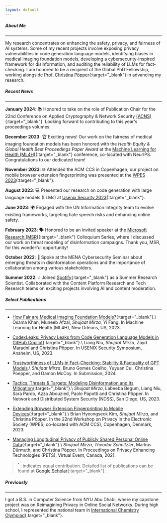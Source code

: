 ```yaml
---
layout: default
---
```


##### About Me
* * *
<!--
In my research, I focus on better understanding and developing techniques to realize AI safety and privacy enhancing technologies.
-->
My research concentrates on enhancing the safety, privacy, and fairness of AI systems. Some of my recent projects involve exposing privacy vulnerabilities in code generation language models, identifying biases in medical imaging foundation models, developing a cybersecurity-inspired framework for disinformation, and auditing the reliability of LLMs for fact-checking. I am honored to be a recipient of the Global PhD Fellowship, working alongside [Prof. Christina Pöpper](http://poepper.net){:target="_blank”} in advancing my research.

<!--
Some of my recent research includes: designing training data extraction attacks to generate privacy leakage from code generation language models, evaluating fairness of foundation models for medical imaging, and assessing reliability of large language models for fact checking tasks.

My work employs a mix of _quantitative & qualitative analyses_, _machine learning_, and _applied cryptography_.
-->

##### Recent News
* * * 

**January 2024**: 📚 Honored to take on the role of Publication Chair for the 22nd Conference on Applied Cryptography & Network Security [(ACNS)](https://wp.nyu.edu/acns2024/organization/){:target="_blank"}. Looking forward to contributing to this year's proceedings volumes. 

**December 2023**: 🏆 Exciting news! Our work on the fairness of medical imaging foundation models has been honored with the *Health Equity & Global Health Best Proceedings Paper Award* at the [Machine Learning for Health (ML4H)](https://ml4health.github.io/2023/){:target="_blank"} conference, co-located with NeurIPS. Congratulations to our dedicated team!

**November 2023**: 🌐 Attended the ACM CCS in Copenhagen; our project on mobile browser extension fingerprinting was presented at the [WPES 2023](https://www.wpes2023.conf.kth.se/accepted.html){:target="_blank"}. 

**August 2023**: 💻 Presented our research on code generation with large language models (LLMs) at [Usenix Security 2023](https://www.usenix.org/conference/usenixsecurity23/technical-sessions){:target="_blank"}.

**June 2023**: 🌍 Engaged with the UN Information Integrity team to evolve existing frameworks, targeting hate speech risks and enhancing online safety.

**February 2023**: 🗣 Honored to be an invited speaker at the [Microsoft Research (MSR)](https://www.linkedin.com/feed/update/urn:li:activity:7034514423289364480/){:target="_blank"} Colloquium Series, where I discussed our work on threat modeling of disinformation campaigns. Thank you, MSR, for this wonderful opportunity!

**October 2022**: 🎤 Spoke at the MENA Cybersecurity Seminar about emerging threats in disinformation operations and the importance of collaboration among various stakeholders.

**Summer 2022**: 🎶 Joined [Spotify](https://research.atspotify.com/){:target="_blank"} as a Summer Research Scientist. Collaborated with the Content Platform Research and Tech Research teams on exciting projects involving AI and content moderation.


<!--
**October 2023**: 🩺 Thrilled to announce that our projects on enhancing health equity in Medical Imaging Foundation Models and Kidney Tumor Segmentation were selected for presentation at the [Machine Learning for Health (ML4H)](https://ml4health.github.io/2023/){:target="_blank"} conference in New Orleans.

<u>November 23</u>: Attended ACM CCS in Copenhagen where our work on mobile browser extension fingerprinting was presented at [WPES 2023](https://www.wpes2023.conf.kth.se/accepted.html){:target="_blank"}.\\
<u>October 23</u>: Our works on enhancing health equity of Medical Imaging Foundation Models and Kidney Tumor Segmentation have been selected for presentation at [Machine Learning for Health (ML4H)](https://ml4health.github.io/2023/){:target="_blank"} conference. See you in New Orleans!\\
<u>August 23</u>: Presented our research on code generation large langauge models (LLMs) at [Usenix Security 2023](https://www.usenix.org/conference/usenixsecurity23/technical-sessions){:target="_blank"}.\\
<u>February 23</u>: Invited to speak at [Microsoft Research (MSR)](https://www.linkedin.com/feed/update/urn:li:activity:7034514423289364480/){:target="_blank"} Colloquium Series. Thanks for having me! \\
<u>January 23</u>: Happy to be the Publication Chair for 22nd Conference on Applied Cryptography & Network Security [(ACNS)](https://wp.nyu.edu/acns2024/organization/){:target="_blank"}. \\
<u>January 23</u>: Served in the Program Committee for [SecWeb](https://secweb.work/2023.html){:target="_blank"} Workshop.\\
<u>October 22</u>: Spoke at the MENA Cybersecurity Seminar. \\
<u>Summer 22</u>: Joined [Spotify](https://research.atspotify.com/){:target="_blank"} as a Summer Research Scientist to work with Content Platform Research and Tech Research teams. 


<u>February 23</u>: Invited to give a lightning talk at [SecHOPE workshop](https://sechope23.github.io){:target="_blank"}.\\
<u>November 22</u>: Taught a guest lecture for Cyberwarfare course offered by Professor [Michail Maniatakos](https://nyuad.nyu.edu/en/academics/divisions/engineering/faculty/michail-maniatakos.html){:target="_blank"}. \\
<u>Summer 22</u>: Our paper on threat modeling of disinfomation campaigns has been accepted at [NDSS 2023](https://www.ndss-symposium.org/ndss2023/){:target="_blank"}.
<u>Fall 21</u>: Delivered three guest lectures on Network Flows for Algorithms undergraduate course at NYU. \\
<u>July 21</u>: Served as a Publication Chair at [ACM WiSec 2021](https://sites.nyuad.nyu.edu/wisec21/organization/){:target="_blank"}.
<u>June 21</u>: Presented our work on Longitudinal Privacy at PETS Symposium. Video of the talk can be found [here](https://www.youtube.com/watch?v=qPLFUaZKSJM){:target="_blank"}. 
<u>Spring 22</u>: Taught recitation sections of Introduction to Computer Science undergraduate course. \\
<u>January 23</u>: Served as an external reviewer of proceedings on Privacy Enhancing Technologies (PETS) 2023.\\
<u>May 21</u>: Delivered a talk on our work about Longitudinal Privacy on Facebook at [USEC 2021](http://www.usablesecurity.net/USEC/usec21/){:target="_blank"}.
<u>Fall 20</u>: Passed my Depth Qualifying Exam with committee members Joseph Bonneau, Rachel Greenstadt and Christina Pöpper. 
-->

##### Select Publications
* * * 

* [How Fair are Medical Imaging Foundation Models?](papers/ml4h_foundation_models.pdf){:target="_blank"}.\\
 Osama Khan, Muneeb Afzal, *Shujaat Mirza*, Yi Fang. In Machine Learning for Health (ML4H), New Orleans, US, 2023.

* [CodexLeaks: Privacy Leaks from Code Generation Language Models in GitHub Copilot](papers/codexleaks.pdf){:target="_blank"}.\\
Liang Niu, *Shujaat Mirza*, Zayd Maradni and Christina Pöpper. In USENIX Security Symposium, Anaheim, US, 2023.

* [Trustworthiness of LLMs in Fact-Checking: Stability & Factuality of GPT Models]().\\
*Shujaat Mirza*, Bruno Gomes Coelho, Yuyuan Cui, Christina Poepper, and Damon McCoy. In Submission, 2024.

* [Tactics, Threats & Targets: Modeling Disinformation and its Mitigation](papers/disinfo_threat_ndss23.pdf){:target="_blank"}.\\
*Shujaat Mirza*, Labeeba Begum, Liang Niu, Sara Pardo, Azza Abouzied, Paolo Papotti and Christina Pöpper. In Network and Distributed System Security (NDSS), San Diego, US, 2023. 

* [Extending Browser Extension Fingerprinting to Mobile Devices](papers/wpes23.pdf){:target="_blank"}.\\
Brian Hyeongseok Kim, *Shujaat Mirza*, and Christina Pöpper. In the 22nd Workshop on Privacy in the Electronic Society (WPES; co-located with ACM CCS), Copenhagen, Denmark, 2023.

* [Managing Longitudinal Privacy of Publicly Shared Personal Online Data](https://petsymposium.org/popets/2021/popets-2021-0013.pdf){:target="_blank"}.\\
*Shujaat Mirza*<sup>*</sup>, Theodor Schnitzler<sup>*</sup>, Markus Dürmuth, and Christina Pöpper. In Proceedings on Privacy Enhancing Technologies (PETS), Virtual Event, Canada, 2021. 

<!--

* [Towards Equitable Kidney Tumor Segmentation: Bias Evaluation and Mitigation](papers/ml4h_kidneytumor_segmentation.pdf){:target="_blank"}.\\
Muneeb Afzal, Osama Khan, *Shujaat Mirza*. In Machine Learning for Health (ML4H), New Orleans, US, 2023.

* [My Past Dictates my Present: Relevance, Exposure, and Influence of Longitudinal Data on Facebook](https://www.ndss-symposium.org/ndss-paper/auto-draft-181/){:target="_blank"}.\\
*Shujaat Mirza*, and Christina Pöpper. In Workshop on Usable Security and Privacy (USEC), Virtual Event, New Zealand, 2021.

* [Forgetting with Puzzles: Using Cryptographic Puzzles to Support Digital Forgetting](https://dl.acm.org/doi/10.1145/3176258.3176327){:target="_blank"}.\\
Ghous Amjad, *Shujaat Mirza*, and Christina Pöpper.  In ACM Conference on Data and Application Security and Privacy (CODASPY), Tempe AZ, US, 2018.
-->
> <sup> * </sup>: indicates equal contribution. 
Detailed list of publications can be found at [Google Scholar](https://scholar.google.com/citations?user=6mJvLd4AAAAJ&hl=en){:target="_blank"}.


##### Previously
* * * 

I got a B.S. in Computer Science from NYU Abu Dhabi, where my capstone project was on Reimagining Privacy in Online Social Networks. During high school, I represented the national team in [International Chemistry Olympiad](https://en.wikipedia.org/wiki/International_Chemistry_Olympiad){:target="_blank"}.

<!--
<sub>Theme by [orderedlist](https://github.com/orderedlist){:target="_blank"}.</sub>
-->